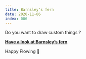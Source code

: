 ```yaml
---
title: Barnsley’s fern
date: 2020-11-06
index: 006
---
```


Do you want to draw custom things ?

**[Have a look at Barnsley’s fern](https://uniflow.io/blog/2019-05-13-barnsleys-fern)**

Happy Flowing 🚀